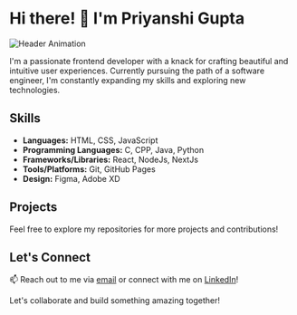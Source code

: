 # Hi there! 👋 I'm Priyanshi Gupta

![Header Animation](header_animation.gif)

I'm a passionate frontend developer with a knack for crafting beautiful and intuitive user experiences. Currently pursuing the path of a software engineer, I'm constantly expanding my skills and exploring new technologies.

## Skills

- **Languages:** HTML, CSS, JavaScript
- **Programming Languages:** C, CPP, Java, Python
- **Frameworks/Libraries:** React, NodeJs, NextJs
- **Tools/Platforms:** Git, GitHub Pages
- **Design:** Figma, Adobe XD

## Projects

Feel free to explore my repositories for more projects and contributions!

## Let's Connect

📫 Reach out to me via [email](s.priyanshi14.67@gmail.com) or connect with me on [LinkedIn](https://www.linkedin.com/in/priyanshi-gupta1430/)!

Let's collaborate and build something amazing together!

